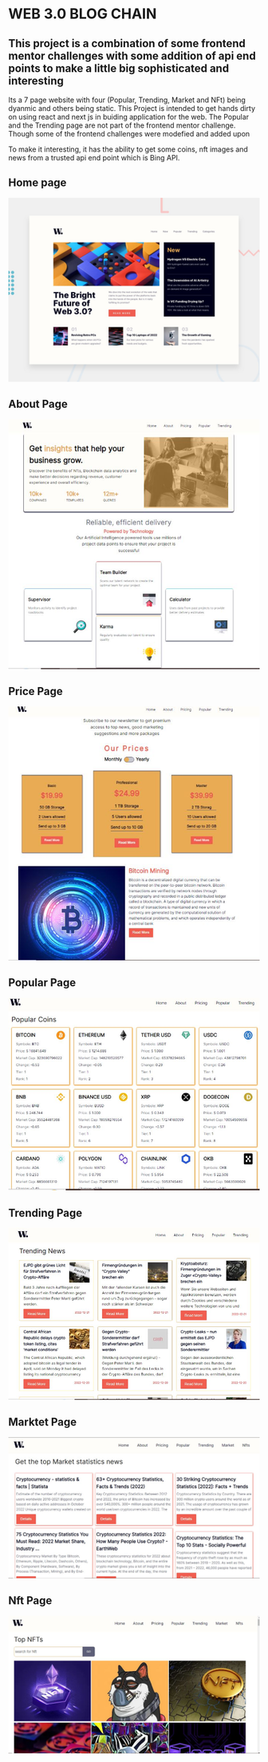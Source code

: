 # WEB 3.0 BLOG CHAIN

## This project is a combination of some frontend mentor challenges with some addition of api end points to make a little big sophisticated and interesting

Its a 7 page website with four (Popular, Trending, Market and NFt) being dyanmic and others being static. This Project is intended to get hands dirty on using react and next js in buiding application for the web. The Popular and the Trending page are not part of the frontend mentor challenge. Though some of the frontend challenges were modefied and added upon

To make it interesting, it has the ability to get some coins, nft images and news from a trusted api end point which is Bing API.


## Home page

![Design preview for the News homepage coding challenge](./desktop-preview.jpg)

## About Page

![Design preview for the Web 3.0  About page](./about.JPG)

## Price Page

![Design preview for the Web 3.0  Price page ](./price.JPG)

## Popular Page

![Design preview for the Web 3.0  popular page](./popular.JPG)

## Trending Page

![Design preview for the Web 3.0  Trending page](./trending.JPG)
## Marktet Page

![Design preview for the Web 3.0  Marktet page](./market.JPG)
## Nft Page

![Design preview for the Web 3.0  Nft page](./nft.JPG)
